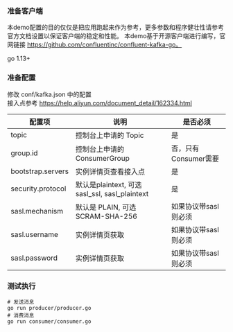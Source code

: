 ### 准备客户端
本demo配置的目的仅仅是把应用跑起来作为参考，更多参数和程序健壮性请参考官方文档设置以保证客户端的稳定和性能。
本demo基于开源客户端进行编写，官网链接 https://github.com/confluentinc/confluent-kafka-go。

go 1.13+

### 准备配置
修改 conf/kafka.json 中的配置   
接入点参考 https://help.aliyun.com/document_detail/162334.html

| 配置项 | 说明 |  是否必须 |
| --- | --- | --- |
| topic | 控制台上申请的 Topic | 是
| group.id | 控制台上申请的 ConsumerGroup | 否，只有Consumer需要 |
| bootstrap.servers | 实例详情页查看接入点 | 是 |
| security.protocol | 默认是plaintext, 可选sasl_ssl, sasl_plaintext | 是 |
| sasl.mechanism | 默认是 PLAIN, 可选SCRAM-SHA-256 | 如果协议带sasl则必须 |
| sasl.username | 实例详情页获取 | 如果协议带sasl则必须 |
| sasl.password | 实例详情页获取 | 如果协议带sasl则必须 |

### 测试执行
```
# 发送消息
go run producer/producer.go
# 消费消息
go run consumer/consumer.go
```


